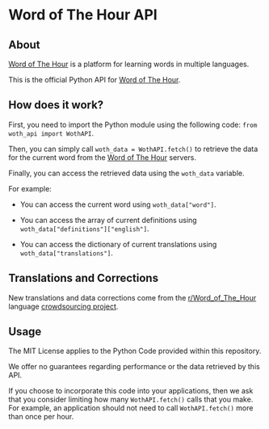 # Word of The Hour API

## About

[Word of The Hour](https://wordofthehour.org) is a platform for learning words in multiple languages.

This is the official Python API for [Word of The Hour](https://wordofthehour.org).

## How does it work?

First, you need to import the Python module using the following code: `from woth_api import WothAPI`.

Then, you can simply call `woth_data = WothAPI.fetch()` to retrieve the data for the current word from the [Word of The Hour](https://wordofthehour.org) servers.

Finally, you can access the retrieved data using the `woth_data` variable.

For example:

- You can access the current word using `woth_data["word"]`.

- You can access the array of current definitions using `woth_data["definitions"]["english"]`.

- You can access the dictionary of current translations using `woth_data["translations"]`.

## Translations and Corrections

New translations and data corrections come from the [r/Word_of_The_Hour](https://www.reddit.com/r/Word_of_The_Hour/) language [crowdsourcing project](https://www.reddit.com/r/Word_of_The_Hour/comments/95v7rk/we_need_your_help_help_us_improve_our_translations/).

## Usage

The MIT License applies to the Python Code provided within this repository.

We offer no guarantees regarding performance or the data retrieved by this API.

If you choose to incorporate this code into your applications, then we ask that you consider limiting how many `WothAPI.fetch()` calls that you make.  For example, an application should not need to call `WothAPI.fetch()` more than once per hour.
